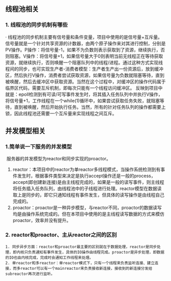## 线程池相关

### 1. 线程池的同步机制有哪些

·	线程池的同步机制主要有信号量和条件变量，项目中使用的是信号量+互斥量。
	信号量就是一个针对共享资源的计数器，由两个原子操作来对其进行控制，分别是PV操作。P操作：将信号量-1，如果不为负数则表示获取到了资源，继续执行，否则阻塞。V操作：将信号量+1，如果信号量大于0则表明当前无线程正在等待获取资源，就继续执行，否则唤醒一个阻塞队列中的线程/进程。通过这种方式实现线程间的同步，也可实现生产者-消费者模型：生产者生产出一份资源后，放到缓冲区，然后执行V操作，消费者尝试获取资源，如果信号量为负数就阻塞等待，直到被唤醒，然后去缓冲区中获取资源。当然在这个过程中，对缓冲区的操作代码属于临界区代码，需要互斥机制，即每次只能有一个线程访问缓冲区。
	反映到项目中就是：epoll检测到有可读/可写事件发生时，将其插入任务队列中并执行V操作，将信号量+1，工作线程在一个while(1)循环中，如果尝试获取任务失败，就阻塞等待，直到被唤醒，然后开始执行任务。当然，所有的针对任务队列的操作都需要上锁，因此线程池还需要一个互斥量来实现线程之间互斥。

## 并发模型相关

### 1.简单说一下服务的并发模型	

​	服务器的并发模型为reactor和同步实现的proactor。

1.  reactor：本项目中的reactor为单reactor多线程模式，当操作系统检测到有事件发生时，根据事件类型来决定是执行accept操作还是一般的process，accept(即创建新连接)是由主线程完成的，如果是一般的读写事件，则主线程将任务插入任务队列，由线程池中的子线程进行处理。reactor模型在数据读取上是同步的，即它只通知线程有事件发生，但具体的读写操作是由线程自己完成的。
2.  proactor：proactor是一种异步模型，与reactor不同，proactor的数据读写均是由操作系统完成的。但在本项目中使用的是主线程读写数据的方式来模仿proactor，效率并没有提升。

### 2. reactor和proactor、主从reactor之间的区别

	1. 同步异步方面：reactor和proactor最主要的区别就在于数据处理，reactor是同步处理，即内核只负责通知有事件发生，具体的IO操作由线程完成。proactor是异步处理，即数据的IO也由内核完成，完成时会通知工作线程来处理。
 	2. 单reactor和多reactor：单reactor模式下，只有一个线程来负责监听连接、建立连接，而多reactor可以有一个mainreactor来负责接收新连接，接收到的新连接分发给subreactor再次进行监听。

